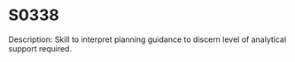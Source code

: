 # S0338
Description: Skill to interpret planning guidance to discern level of analytical support required.
